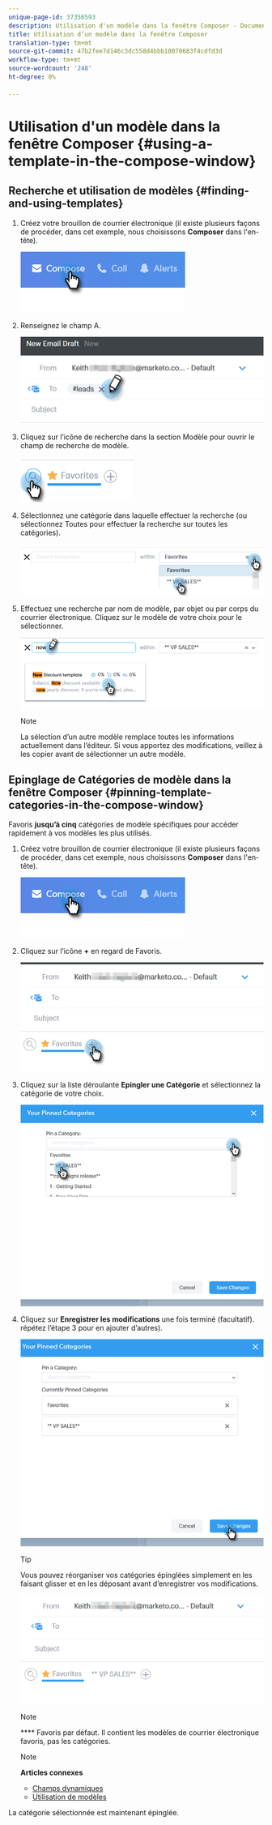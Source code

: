 ```yaml
---
unique-page-id: 37356593
description: Utilisation d'un modèle dans la fenêtre Composer - Documents marketing - Documentation du produit
title: Utilisation d’un modèle dans la fenêtre Composer
translation-type: tm+mt
source-git-commit: 47b2fee7d146c3dc558d4bbb10070683f4cdfd3d
workflow-type: tm+mt
source-wordcount: '248'
ht-degree: 0%

---
```



# Utilisation d&#39;un modèle dans la fenêtre Composer {#using-a-template-in-the-compose-window}

## Recherche et utilisation de modèles {#finding-and-using-templates}

1. Créez votre brouillon de courrier électronique (il existe plusieurs façons de procéder, dans cet exemple, nous choisissons **Composer** dans l&#39;en-tête).

   ![](assets/one-6.png)

1. Renseignez le champ A.

   ![](assets/searching-two.png)

1. Cliquez sur l’icône de recherche dans la section Modèle pour ouvrir le champ de recherche de modèle.

   ![](assets/searching-three.png)

1. Sélectionnez une catégorie dans laquelle effectuer la recherche (ou sélectionnez Toutes pour effectuer la recherche sur toutes les catégories).

   ![](assets/searching-four.png)

1. Effectuez une recherche par nom de modèle, par objet ou par corps du courrier électronique. Cliquez sur le modèle de votre choix pour le sélectionner.

   ![](assets/searching-five.png)

   >[!NOTE]
   >
   >La sélection d’un autre modèle remplace toutes les informations actuellement dans l’éditeur. Si vous apportez des modifications, veillez à les copier avant de sélectionner un autre modèle.

## Epinglage de Catégories de modèle dans la fenêtre Composer {#pinning-template-categories-in-the-compose-window}

Favoris **jusqu’à cinq** catégories de modèle spécifiques pour accéder rapidement à vos modèles les plus utilisés.

1. Créez votre brouillon de courrier électronique (il existe plusieurs façons de procéder, dans cet exemple, nous choisissons **Composer** dans l&#39;en-tête).

   ![](assets/one-6.png)

1. Cliquez sur l’icône **+** en regard de Favoris.

   ![](assets/pinning-two.png)

1. Cliquez sur la liste déroulante **Epingler une Catégorie** et sélectionnez la catégorie de votre choix.

   ![](assets/pinning-three.png)

1. Cliquez sur **Enregistrer les modifications** une fois terminé (facultatif). répétez l’étape 3 pour en ajouter d’autres).

   ![](assets/pinning-four.png)

   >[!TIP]
   >
   >Vous pouvez réorganiser vos catégories épinglées simplement en les faisant glisser et en les déposant avant d’enregistrer vos modifications.

   ![](assets/pinning-five.png)

   >[!NOTE]
   >
   >**** Favoris par défaut. Il contient les modèles de courrier électronique favoris, pas les catégories.

   >[!NOTE]
   >
   >**Articles connexes**
   >
   >    
   >    
   >    * [Champs dynamiques](http://docs.marketo.com/x/wwDb)
   >    * [Utilisation de modèles](http://docs.marketo.com/display/DOCS/Templates)


La catégorie sélectionnée est maintenant épinglée.
